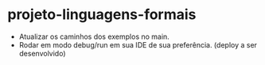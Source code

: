 # projeto-linguagens-formais

- Atualizar os caminhos dos exemplos no main.
- Rodar em modo debug/run em sua IDE de sua preferência. (deploy a ser desenvolvido)
